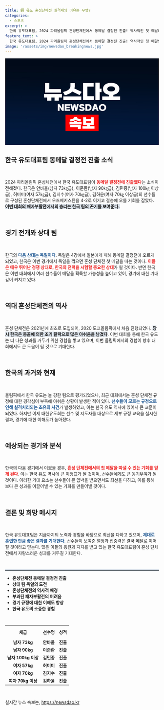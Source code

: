 ```yaml
---
title: 銅 유도 혼성단체전 실격패의 이유는 무엇?
categories:
  - 스포츠
excerpt: >
  한국 유도대표팀, 2024 파리올림픽 혼성단체전에서 동메달 결정전 진출! 역사적인 첫 메달의 기회를 앞두고 있는 이들이 독일과의 대결에서 성패를 가를 운명을 맞이합니다. 클릭하세요!
feature_text: >
  한국 유도대표팀, 2024 파리올림픽 혼성단체전에서 동메달 결정전 진출! 역사적인 첫 메달의 기회를 앞두고 있는 이들이 독일과의 대결에서 성패를 가를 운명을 맞이합니다. 클릭하세요!
image: '/assets/img/newsdao_breakingnews.jpg'
---
```


<p><img src="/assets/img/newsdao_breakingnews.jpg" alt="implanttips 속보" /></p>

<h2 data-ke-size="size26">한국 유도대표팀 동메달 결정전 진출 소식</h2>

<p data-ke-size="size16">&nbsp;</p> 

<p>2024 파리올림픽 혼성체전에서 한국 유도대표팀이 <b><span style="color: #ee2323;">동메달 결정전에 진출했다</span></b>는 소식이 전해졌다. 한국은 안바울(남자 73㎏급), 이준환(남자 90㎏급), 김민종(남자 100㎏ 이상급), 허미미(여자 57㎏급), 김지수(여자 70㎏급), 김하윤(여자 70㎏ 이상급)의 선수들로 구성된 혼성단체전에서 우즈베키스탄을 4-2로 이기고 결승에 오를 기회를 잡았다. <b><span style="background-color: #21538527;">이번 대회의 패자부활전에서의 승리는 한국 팀의 끈기를 보여준다.</span></b> </p>

<p data-ke-size="size16">&nbsp;</p>

<h2 data-ke-size="size26">경기 전개와 상대 팀</h2>

<p data-ke-size="size16">&nbsp;</p>

<p>한국의 <b><span style="color: #1a5490;">다음 상대는 독일이다</span></b>. 독일은 4강에서 일본에게 패해 동메달 결정전에 오르게 되었고, 한국은 이번 경기에서 독일을 꺾으면 혼성 단체전 첫 메달을 따는 것이다. <b><span style="color: #ee2323;">이들은 매우 뛰어난 경쟁 상대로, 한국의 전력을 시험할 중요한 상대</span></b>가 될 것이다. 반면 한국은 이번 대회에서 여러 선수들이 메달을 획득할 가능성을 높이고 있어, 경기에 대한 기대감이 커지고 있다.</p>

<p data-ke-size="size16">&nbsp;</p>

<h2 data-ke-size="size26">역대 혼성단체전의 역사</h2>

<p data-ke-size="size16">&nbsp;</p>

<p>혼성 단체전은 2021년에 최초로 도입되어, 2020 도쿄올림픽에서 처음 진행되었다. <b><span style="background-color: #21538527;">당시 한국은 몽골에 의한 조기 탈락으로 많은 아쉬움을 남겼다</span></b>. 이번 대회를 통해 한국 유도는 더 나은 성과를 거두기 위한 경험을 쌓고 있으며, 이번 올림픽에서의 경험이 향후 대회에서도 큰 도움이 될 것으로 기대한다.</p>

<p data-ke-size="size16">&nbsp;</p>

<h2 data-ke-size="size26">한국의 과거와 현재</h2>

<p data-ke-size="size16">&nbsp;</p>

<p>올림픽에서 한국 유도는 늘 강한 팀으로 평가되었으나, 최근 대회에서는 혼성 단체전 규정에 대한 경각심이 부족해 아쉬운 상황이 발생한 적이 있다. <b><span style="color: #1a5490;">선수들이 모르는 규정으로 인해 실격처리되는 초유의 사건</span></b>가 발생하였고, 이는 한국 유도 역사에 있어서 큰 교훈이 되었다. 하지만 이제 대한유도회는 선수 및 지도자를 대상으로 세부 규정 교육을 실시한 결과, 경기에 대한 이해도가 높아졌다.</p>

<p data-ke-size="size16">&nbsp;</p>

<h2 data-ke-size="size26">예상되는 경기와 분석</h2>

<p data-ke-size="size16">&nbsp;</p>

<p>한국의 다음 경기에서 이겼을 경우, <b><span style="color: #ee2323;">혼성 단체전에서의 첫 메달을 따낼 수 있는 기회를 얻게 된다</span></b>. 이는 한국 유도 역사에 큰 이정표가 될 것이며, 선수들에게도 큰 동기부여가 될 것이다. 이러한 기대 요소는 선수들이 큰 압박을 받으면서도 최선을 다하고, 이를 통해 보다 큰 성과를 이끌어낼 수 있는 기회를 만들어낼 것이다. </p>

<p data-ke-size="size16">&nbsp;</p>

<h2 data-ke-size="size26">결론 및 희망 메시지</h2>

<p data-ke-size="size16">&nbsp;</p>

<p>한국 유도대표팀은 지금까지의 노력과 경험을 바탕으로 최선을 다하고 있으며, <b><span style="color: #1a5490;">제대로 훈련한 만큼 좋은 결과를 기대한다.</span></b> 선수들이 보여준 열정과 집중력은 결국 메달로 이어질 것이라고 믿는다. 많은 이들의 응원과 지지를 받고 있는 한국 유도대표팀이 혼성 단체전에서 자랑스러운 성과를 거두길 기대한다. </p>

<p data-ke-size="size16">&nbsp;</p>

<p><hr style="border-top: 2px solid #215385;"></hr></p>

<ul>
    <li><b>혼성단체전 동메달 결정전 진출</b></li>
    <li><b>상대 팀 독일의 도전</b></li>
    <li><b>혼성단체전의 역사적 배경</b></li>
    <li><b>부과된 패자부활전의 어려움</b></li>
    <li><b>경기 규정에 대한 이해도 향상</b></li>
    <li><b>한국 유도의 소중한 경험</b></li>
</ul>

<p data-ke-size="size16">&nbsp;</p> 

<table style="width:100%">
<tr>
    <th style="text-align: center; height: 35px;"><b>체급</b></th>
    <th style="text-align: center; height: 35px;"><b>선수명</b></th>
    <th style="text-align: center; height: 35px;"><b>성적</b></th>
</tr>
<tr>
    <td style="text-align: center; height: 17px;"><b>남자 73kg</b></td>
    <td style="text-align: center; height: 17px;"><b>안바울</b></td>
    <td style="text-align: center; height: 17px;"><b>진출</b></td>
</tr>
<tr>
    <td style="text-align: center; height: 17px;"><b>남자 90kg</b></td>
    <td style="text-align: center; height: 17px;"><b>이준환</b></td>
    <td style="text-align: center; height: 17px;"><b>진출</b></td>
</tr>
<tr>
    <td style="text-align: center; height: 17px;"><b>남자 100kg 이상</b></td>
    <td style="text-align: center; height: 17px;"><b>김민종</b></td>
    <td style="text-align: center; height: 17px;"><b>진출</b></td>
</tr>
<tr>
    <td style="text-align: center; height: 17px;"><b>여자 57kg</b></td>
    <td style="text-align: center; height: 17px;"><b>허미미</b></td>
    <td style="text-align: center; height: 17px;"><b>진출</b></td>
</tr>
<tr>
    <td style="text-align: center; height: 17px;"><b>여자 70kg</b></td>
    <td style="text-align: center; height: 17px;"><b>김지수</b></td>
    <td style="text-align: center; height: 17px;"><b>진출</b></td>
</tr>
<tr>
    <td style="text-align: center; height: 17px;"><b>여자 70kg 이상</b></td>
    <td style="text-align: center; height: 17px;"><b>김하윤</b></td>
    <td style="text-align: center; height: 17px;"><b>진출</b></td>
</tr>
</table> 

<p data-ke-size="size16">&nbsp;</p>
실시간 뉴스 속보는, <a href="https://newsdao.kr" rel="dofollow">https://newsdao.kr</a>


